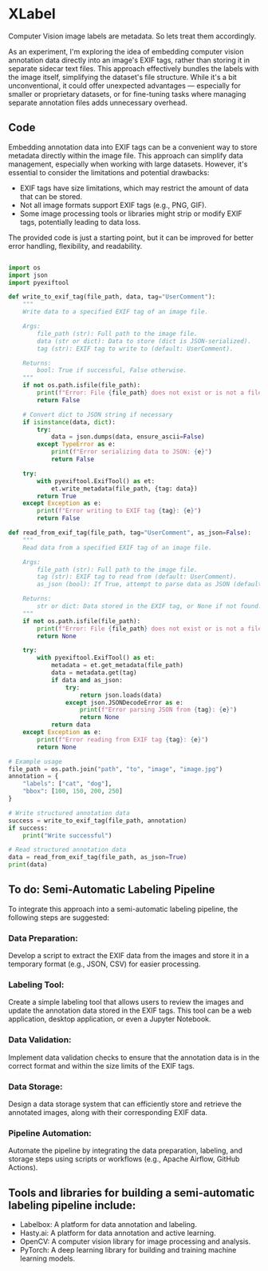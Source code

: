 # XLabel
Computer Vision image labels are metadata. So lets treat them accordingly.

As an experiment, I'm exploring the idea of embedding computer vision annotation data directly into an image's EXIF tags, rather than storing it in separate sidecar text files. This approach effectively bundles the labels with the image itself, simplifying the dataset's file structure. While it's a bit unconventional, it could offer unexpected advantages — especially for smaller or proprietary datasets, or for fine-tuning tasks where managing separate annotation files adds unnecessary overhead. 

## Code

Embedding annotation data into EXIF tags can be a convenient way to store metadata directly within the image file. This approach can simplify data management, especially when working with large datasets. However, it's essential to consider the limitations and potential drawbacks:

+ EXIF tags have size limitations, which may restrict the amount of data that can be stored. 
+ Not all image formats support EXIF tags (e.g., PNG, GIF). 
+ Some image processing tools or libraries might strip or modify EXIF tags, potentially leading to data loss. 
    
The provided code is just a starting point, but it can be improved for better error handling, flexibility, and readability.

```python

import os
import json
import pyexiftool

def write_to_exif_tag(file_path, data, tag="UserComment"):
    """
    Write data to a specified EXIF tag of an image file.

    Args:
        file_path (str): Full path to the image file.
        data (str or dict): Data to store (dict is JSON-serialized).
        tag (str): EXIF tag to write to (default: UserComment).

    Returns:
        bool: True if successful, False otherwise.
    """
    if not os.path.isfile(file_path):
        print(f"Error: File {file_path} does not exist or is not a file.")
        return False

    # Convert dict to JSON string if necessary
    if isinstance(data, dict):
        try:
            data = json.dumps(data, ensure_ascii=False)
        except TypeError as e:
            print(f"Error serializing data to JSON: {e}")
            return False

    try:
        with pyexiftool.ExifTool() as et:
            et.write_metadata(file_path, {tag: data})
        return True
    except Exception as e:
        print(f"Error writing to EXIF tag {tag}: {e}")
        return False

def read_from_exif_tag(file_path, tag="UserComment", as_json=False):
    """
    Read data from a specified EXIF tag of an image file.

    Args:
        file_path (str): Full path to the image file.
        tag (str): EXIF tag to read from (default: UserComment).
        as_json (bool): If True, attempt to parse data as JSON (default: False).

    Returns:
        str or dict: Data stored in the EXIF tag, or None if not found.
    """
    if not os.path.isfile(file_path):
        print(f"Error: File {file_path} does not exist or is not a file.")
        return None

    try:
        with pyexiftool.ExifTool() as et:
            metadata = et.get_metadata(file_path)
            data = metadata.get(tag)
            if data and as_json:
                try:
                    return json.loads(data)
                except json.JSONDecodeError as e:
                    print(f"Error parsing JSON from {tag}: {e}")
                    return None
            return data
    except Exception as e:
        print(f"Error reading from EXIF tag {tag}: {e}")
        return None

# Example usage
file_path = os.path.join("path", "to", "image", "image.jpg")
annotation = {
    "labels": ["cat", "dog"],
    "bbox": [100, 150, 200, 250]
}

# Write structured annotation data
success = write_to_exif_tag(file_path, annotation)
if success:
    print("Write successful")

# Read structured annotation data
data = read_from_exif_tag(file_path, as_json=True)
print(data)
```
## To do: Semi-Automatic Labeling Pipeline

To integrate this approach into a semi-automatic labeling pipeline, the following steps are suggested:

### Data Preparation:
  Develop a script to extract the EXIF data from the images and store it in a temporary format (e.g., JSON, CSV) for easier processing. 
### Labeling Tool:
  Create a simple labeling tool that allows users to review the images and update the annotation data stored in the EXIF tags. This tool can be a web application, desktop application, or even a Jupyter Notebook.
### Data Validation:
  Implement data validation checks to ensure that the annotation data is in the correct format and within the size limits of the EXIF tags. 
### Data Storage:
  Design a data storage system that can efficiently store and retrieve the annotated images, along with their corresponding EXIF data. 
### Pipeline Automation:
  Automate the pipeline by integrating the data preparation, labeling, and storage steps using scripts or workflows (e.g., Apache Airflow, GitHub Actions).
    
## Tools and libraries for building a semi-automatic labeling pipeline include:

+ Labelbox: A platform for data annotation and labeling. 
+ Hasty.ai: A platform for data annotation and active learning. 
+ OpenCV: A computer vision library for image processing and analysis. 
+ PyTorch: A deep learning library for building and training machine learning models. 

